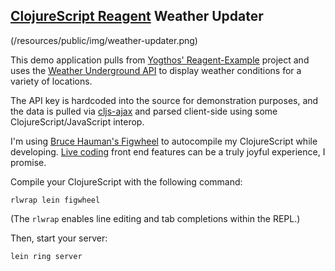 [ClojureScript Reagent](https://reagent-project.github.io/) Weather Updater
----------------------------------------

(/resources/public/img/weather-updater.png)


This demo application pulls from [Yogthos' Reagent-Example](https://github.com/yogthos/reagent-example) project and uses the [Weather Underground API](http://www.wunderground.com/weather/api/) to display weather conditions for a variety of locations.

The API key is hardcoded into the source for demonstration purposes, and the data is pulled via [cljs-ajax](https://github.com/JulianBirch/cljs-ajax) and parsed client-side using some ClojureScript/JavaScript interop.

I'm using [Bruce Hauman's Figwheel](https://github.com/bhauman/lein-figwheel) to autocompile my ClojureScript while developing. [Live coding](https://www.youtube.com/watch?v=j-kj2qwJa_E) front end features can be a truly joyful experience, I promise.

Compile your ClojureScript with the following command:

```
rlwrap lein figwheel
```
(The `rlwrap` enables line editing and tab completions within the REPL.)

Then, start your server:

```
lein ring server
```